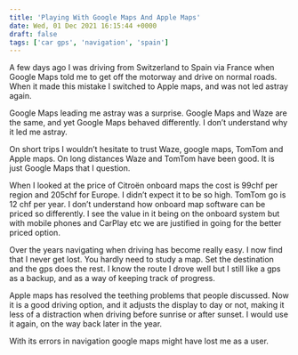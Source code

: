 ```yaml
---
title: 'Playing With Google Maps And Apple Maps'
date: Wed, 01 Dec 2021 16:15:44 +0000
draft: false
tags: ['car gps', 'navigation', 'spain']
---
```


A few days ago I was driving from Switzerland to Spain via France when Google Maps told me to get off the motorway and drive on normal roads. When it made this mistake I switched to Apple maps, and was not led astray again.

Google Maps leading me astray was a surprise. Google Maps and Waze are the same, and yet Google Maps behaved differently. I don’t understand why it led me astray.

On short trips I wouldn’t hesitate to trust Waze, google maps, TomTom and Apple maps. On long distances Waze and TomTom have been good. It is just Google Maps that I question.

When I looked at the price of Citroën onboard maps the cost is 99chf per region and 205chf for Europe. I didn’t expect it to be so high. TomTom go is 12 chf per year. I don’t understand how onboard map software can be priced so differently. I see the value in it being on the onboard system but with mobile phones and CarPlay etc we are justified in going for the better priced option.

Over the years navigating when driving has become really easy. I now find that I never get lost. You hardly need to study a map. Set the destination and the gps does the rest. I know the route I drove well but I still like a gps as a backup, and as a way of keeping track of progress.

Apple maps has resolved the teething problems that people discussed. Now it is a good driving option, and it adjusts the display to day or not, making it less of a distraction when driving before sunrise or after sunset. I would use it again, on the way back later in the year.

With its errors in navigation google maps might have lost me as a user.